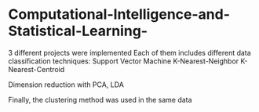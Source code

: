 # Computational-Intelligence-and-Statistical-Learning-

3 different projects were implemented
Each of them includes different data classification techniques:
Support Vector Machine
K-Nearest-Νeighbor
K-Nearest-Centroid

Dimension reduction with PCA, LDA

Finally, the clustering method was used in the same data
